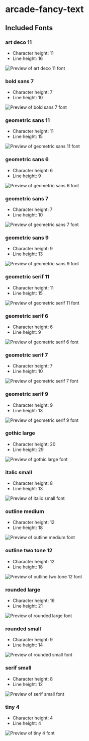 # arcade-fancy-text


## Included Fonts

<!-- font-preview-start -->
### art deco 11

* Character height: 11
* Line height: 16

![Preview of art deco 11 font](previews/art-deco-11-font.png)

### bold sans 7

* Character height: 7
* Line height: 10

![Preview of bold sans 7 font](previews/bold-sans-7-font.png)

### geometric sans 11

* Character height: 11
* Line height: 15

![Preview of geometric sans 11 font](previews/geometric-sans-11-font.png)

### geometric sans 6

* Character height: 6
* Line height: 9

![Preview of geometric sans 6 font](previews/geometric-sans-6-font.png)

### geometric sans 7

* Character height: 7
* Line height: 10

![Preview of geometric sans 7 font](previews/geometric-sans-7-font.png)

### geometric sans 9

* Character height: 9
* Line height: 13

![Preview of geometric sans 9 font](previews/geometric-sans-9-font.png)

### geometric serif 11

* Character height: 11
* Line height: 15

![Preview of geometric serif 11 font](previews/geometric-serif-11-font.png)

### geometric serif 6

* Character height: 6
* Line height: 9

![Preview of geometric serif 6 font](previews/geometric-serif-6-font.png)

### geometric serif 7

* Character height: 7
* Line height: 10

![Preview of geometric serif 7 font](previews/geometric-serif-7-font.png)

### geometric serif 9

* Character height: 9
* Line height: 13

![Preview of geometric serif 9 font](previews/geometric-serif-9-font.png)

### gothic large

* Character height: 20
* Line height: 29

![Preview of gothic large font](previews/gothic-large-font.png)

### italic small

* Character height: 8
* Line height: 13

![Preview of italic small font](previews/italic-small-font.png)

### outline medium

* Character height: 12
* Line height: 18

![Preview of outline medium font](previews/outline-medium-font.png)

### outline two tone 12

* Character height: 12
* Line height: 18

![Preview of outline two tone 12 font](previews/outline-two-tone-12-font.png)

### rounded large

* Character height: 16
* Line height: 21

![Preview of rounded large font](previews/rounded-large-font.png)

### rounded small

* Character height: 9
* Line height: 14

![Preview of rounded small font](previews/rounded-small-font.png)

### serif small

* Character height: 8
* Line height: 12

![Preview of serif small font](previews/serif-small-font.png)

### tiny 4

* Character height: 4
* Line height: 4

![Preview of tiny 4 font](previews/tiny-4-font.png)


<!-- font-preview-end -->
